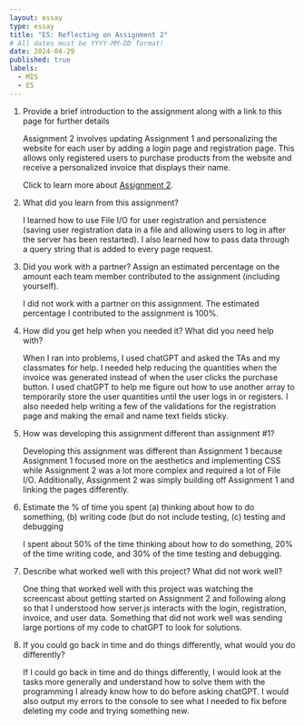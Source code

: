 ```yaml
---
layout: essay
type: essay
title: "E5: Reflecting on Assignment 2"
# All dates must be YYYY-MM-DD format!
date: 2024-04-29
published: true
labels:
  - MIS
  - E5
---
```

1. Provide a brief introduction to the assignment along with a link to this page for further details

   Assignment 2 involves updating Assignment 1 and personalizing the website for each user by adding a login page and registration page. This allows only registered   users to purchase products from the website and receive a personalized invoice that displays their name.

   Click to learn more about <a href="https://dport96.github.io/ITM352/morea/150.Assignment2/experience-Assignment2.html">Assignment 2</a>.
   
3. What did you learn from this assignment?

   I learned how to use File I/O for user registration and persistence (saving user registration data in a file and allowing users to log in after the server has been restarted). I also learned how to pass data through a query string that is added to every page request. 
   
5. Did you work with a partner? Assign an estimated percentage on the amount each team member contributed to the assignment (including yourself).

   I did not work with a partner on this assignment. The estimated percentage I contributed to the assignment is 100%.
   
7. How did you get help when you needed it? What did you need help with?

    When I ran into problems, I used chatGPT and asked the TAs and my classmates for help. I needed help reducing the quantities when the invoice was generated instead of when the user clicks the purchase button. I used chatGPT to help me figure out how to use another array to temporarily store the user quantities until the user logs in or registers. I also needed help writing a few of the validations for the registration page and making the email and name text fields sticky.
   
9. How was developing this assignment different than assignment #1?

    Developing this assignment was different than Assignment 1 because Assignment 1 focused more on the aesthetics and implementing CSS while Assignment 2 was a lot more complex and required a lot of File I/O. Additionally, Assignment 2 was simply building off Assignment 1 and linking the pages differently. 
    
11. Estimate the % of time you spent (a) thinking about how to do something, (b) writing code (but do not include testing, (c) testing and debugging

    I spent about 50% of the time thinking about how to do something, 20% of the time writing code, and 30% of the time testing and debugging. 
    
13. Describe what worked well with this project? What did not work well?

    One thing that worked well with this project was watching the screencast about getting started on Assignment 2 and following along so that I understood how server.js interacts with the login, registration, invoice, and user data. Something that did not work well was sending large portions of my code to chatGPT to look for solutions.

14. If you could go back in time and do things differently, what would you do differently?

    If I could go back in time and do things differently, I would look at the tasks more generally and understand how to solve them with the programming I already know how to do before asking chatGPT. I would also output my errors to the console to see what I needed to fix before deleting my code and trying something new. 
